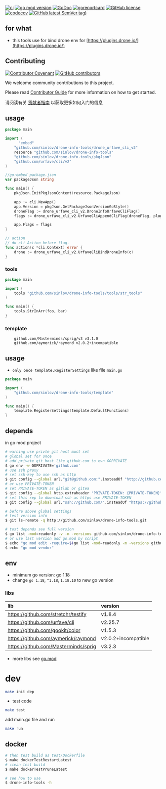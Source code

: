 [![ci](https://github.com/sinlov/drone-info-tools/actions/workflows/ci.yml/badge.svg)](https://github.com/sinlov/drone-info-tools/actions/workflows/ci.yml)
[![go mod version](https://img.shields.io/github/go-mod/go-version/sinlov/drone-info-tools?label=go.mod)](https://github.com/sinlov/drone-info-tools)
[![GoDoc](https://godoc.org/github.com/sinlov/drone-info-tools?status.png)](https://godoc.org/github.com/sinlov/drone-info-tools)
[![goreportcard](https://goreportcard.com/badge/github.com/sinlov/drone-info-tools)](https://goreportcard.com/report/github.com/sinlov/drone-info-tools)
[![GitHub license](https://img.shields.io/github/license/sinlov/drone-info-tools)](https://github.com/sinlov/drone-info-tools)
[![codecov](https://codecov.io/gh/sinlov/drone-info-tools/branch/main/graph/badge.svg)](https://codecov.io/gh/sinlov/drone-info-tools)
[![GitHub latest SemVer tag)](https://img.shields.io/github/v/tag/sinlov/drone-info-tools)](https://github.com/sinlov/drone-info-tools/tags)

## for what

- this tools use for bind drone env for [https://plugins.drone.io/](https://plugins.drone.io/)

## Contributing

[![Contributor Covenant](https://img.shields.io/badge/contributor%20covenant-v1.4-ff69b4.svg)](.github/CONTRIBUTING_DOC/CODE_OF_CONDUCT.md)
[![GitHub contributors](https://img.shields.io/github/contributors/sinlov/drone-info-tools)](https://github.com/sinlov/drone-info-tools/graphs/contributors)

We welcome community contributions to this project.

Please read [Contributor Guide](.github/CONTRIBUTING_DOC/CONTRIBUTING.md) for more information on how to get started.

请阅读有关 [贡献者指南](.github/CONTRIBUTING_DOC/zh-CN/CONTRIBUTING.md) 以获取更多如何入门的信息

## usage

```go
package main

import (
	_ "embed"
	"github.com/sinlov/drone-info-tools/drone_urfave_cli_v2"
	resource "github.com/sinlov/drone-info-tools"
	"github.com/sinlov/drone-info-tools/pkgJson"
	"github.com/urfave/cli/v2"
)

//go:embed package.json
var packageJson string

func main() {
	pkgJson.InitPkgJsonContent(resource.PackageJson)

	app := cli.NewApp()
	app.Version = pkgJson.GetPackageJsonVersionGoStyle()
	droneFlag := drone_urfave_cli_v2.DroneInfoUrfaveCliFlag()
	flags := drone_urfave_cli_v2.UrfaveCliAppendCliFlag(droneFlag, pluginFlag())

	app.Flags = flags
}

// action
// do cli Action before flag.
func action(c *cli.Context) error {
	drone := drone_urfave_cli_v2.UrfaveCliBindDroneInfo(c)
}
```

### tools

```go
package main

import (
	tools "github.com/sinlov/drone-info-tools/tools/str_tools"
)

func main() {
	tools.StrInArr(foo, bar)
}
```

### template

```
	github.com/Masterminds/sprig/v3 v3.1.0
	github.com/aymerick/raymond v2.0.2+incompatible
```

## usage

- `only once template.RegisterSettings` like file `main.go`

```go
package main

import (
	"github.com/sinlov/drone-info-tools/template"
)

func main() {
	template.RegisterSettings(template.DefaultFunctions)
}
```

## depends

in go mod project

```bash
# warning use privte git host must set
# global set for once
# add private git host like github.com to evn GOPRIVATE
$ go env -w GOPRIVATE='github.com'
# use ssh proxy
# set ssh-key to use ssh as http
$ git config --global url."git@github.com:".insteadOf "http://github.com/"
# or use PRIVATE-TOKEN
# set PRIVATE-TOKEN as gitlab or gitea
$ git config --global http.extraheader "PRIVATE-TOKEN: {PRIVATE-TOKEN}"
# set this rep to download ssh as https use PRIVATE-TOKEN
$ git config --global url."ssh://github.com/".insteadOf "https://github.com/"

# before above global settings
# test version info
$ git ls-remote -q http://github.com/sinlov/drone-info-tools.git

# test depends see full version
$ go list -mod=readonly -v -m -versions github.com/sinlov/drone-info-tools
# or use last version add go.mod by script
$ echo "go mod edit -require=$(go list -mod=readonly -m -versions github.com/sinlov/drone-info-tools | awk '{print $1 "@" $NF}')"
$ echo "go mod vendor"
```

## env

- minimum go version: go 1.18
- change `go 1.18`, `^1.18`, `1.18.10` to new go version

### libs

| lib                                  | version             |
|:-------------------------------------|:--------------------|
| https://github.com/stretchr/testify  | v1.8.4              |
| https://github.com/urfave/cli        | v2.25.7             |
| https://github.com/gookit/color      | v1.5.3              |
| https://github.com/aymerick/raymond  | v2.0.2+incompatible |
| https://github.com/Masterminds/sprig | v3.2.3              |

- more libs see [go.mod](https://github.com/sinlov/drone-info-tools/blob/main/go.mod)

# dev

```bash
make init dep
```

- test code

```bash
make test
```

add main.go file and run

```bash
make run
```

## docker

```bash
# then test build as test/Dockerfile
$ make dockerTestRestartLatest
# clean test build
$ make dockerTestPruneLatest

# see how to use
$ drone-info-tools -h
```
